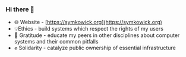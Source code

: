 ### Hi there 👋
- 🌐 Website - [https://symkowick.org](https://symkowick.org)
- 💡Ethics - build systems which respect the rights of my users
- 🏫 Gratitude - educate my peers in other disciplines about computer systems and their common pitfalls
- ✊ Solidarity - catalyze public ownership of essential infrastructure

<!--
**aymswick/aymswick** is a ✨ _special_ ✨ repository because its `README.md` (this file) appears on your GitHub profile.
